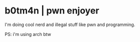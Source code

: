 # b0tm4n | pwn enjoyer
I'm doing cool nerd and illegal stuff like pwn and programming.

PS: i'm using arch btw

